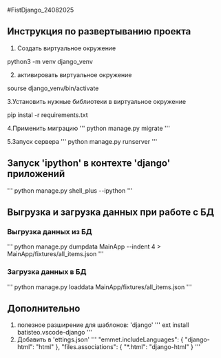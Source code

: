 #FistDjango_24082025

## Инструкция по развертыванию проекта
1. Создать виртуальное окружение

python3 -m venv django_venv

2. активировать виртуальное окружение

sourse django_venv/bin/activate

3.Установить нужные библиотеки в виртуальное окружение

pip instal -r requirements.txt

4.Применить миграцию
'''
python manage.py migrate
'''

5.Запуск сервера
'''
python manage.py runserver
'''

## Запуск  'ipython' в контехте 'django' приложений
'''
python manage.py shell_plus --ipython
'''

## Выгрузка и загрузка данных при работе с БД
### Выгрузка данных из БД
'''
python manage.py dumpdata MainApp --indent 4 > MainApp/fixtures/all_items.json
'''
### Загрузка данных в БД
'''
python manage.py loaddata MainApp/fixtures/all_items.json
'''

## Дополнительно
1. полезное разширение для шаблонов: 'django'
'''
ext install batisteo.vscode-django
'''
2. Добавить в 'ettings.json'
'''
    "emmet.includeLanguages": {
        "django-html": "html"
    },
    "files.associations": {
        "*.html": "django-html"
    }
'''
